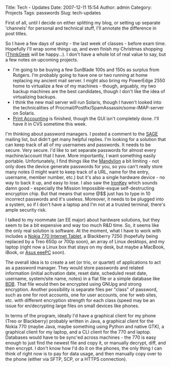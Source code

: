 Title: Tech - Updates
Date: 2007-12-11 15:54
Author: admin
Category: Projects
Tags: passwords
Slug: tech-updates

First of all, until I decide on either splitting my blog, or setting up
separate 'channels' for personal and technical stuff, I'll annotate the
difference in post titles.

So I have a few days of sanity - the last week of classes - before exam
time. Hopefully I'll wrap some things up, and even finish my Christmas
shopping ([ThinkGeek][] will be happy...). I don't have a whole lot of
real value to say, but a few notes on upcoming projects.

-   I'm going to be buying a few SunBlade 100s and 150s as surplus from
    Rutgers. I'm probably going to have one or two running at home
    replacing my ancient mail server. I might also bring my PowerEdge
    2550 home to virtualize a few of my machines - though, arguably, my
    two backup machines are the best candidates, though I don't like the
    idea of virtualizing backups.
-   I think the new mail server will run Solaris, though I haven't
    looked into the technicalities of
    Procmail/Postfix/SpamAssassin/some-IMAP-server on Solaris.
-   [Print Accounting][] is finished, though the GUI isn't completely
    done. I'll have it in CVS sometime this week.

I'm thinking about password managers. I posted a comment to the [SAGE][]
mailing list, but didn't get many helpful replies. I'm looking for a
solution that can keep track of all of my usernames and passwords. It
needs to be secure. Very secure. I'd like to set separate passwords for
almost every machine/account that I have. More importantly, I want
something easily portable. Unfortunately, I find things like the
[Mandylion][] a bit limiting - not only does the device generate
passwords for you, so you can't really store many notes (I might want to
keep track of a URL, name for the entry, username, member number, etc.)
but it's also a single hardware device - no way to back it up, and easy
to lose. I also saw the [IronKey][] which sounds damn good - especially
the Mission Impossible-esque self-destructing encryption chip. But that
means that some @$$ just has to type in 10 incorrect passwords and it's
useless. Moreover, it needs to be plugged into a system, so if I don't
have a laptop and I'm not at a trusted terminal, there's ample security
risk.

I talked to my roommate (an EE major) about hardware solutions, but they
seem to be a bit expensive and way too much R&D time. So, it seems like
the only real solution is software. At the moment, what I have to work
with includes a [Nokia 770 Internet Tablet][], a Blackberry 7250
(hopefully being replaced by a Treo 650p or 700p soon), an array of
Linux desktops, and my laptop (right now a Linux box that stays on my
desk, but maybe a MacBook, iBook, or [Asus eeePC][] soon).

The overall idea is to create a set (or trio, or quartet) of
applications to act as a password manager. They would store passwords
and related information (initial acitvation date, reset date, scheduled
reset date, username, system/site name, notes) in a flat file or a
simple database like [BDB][]. That file would then be encrypted using
GNUpg and strong encryption. Another possibility is separate files per
"class" of password, such as one for root accounts, one for user
accounts, one for web sites, etc. with different encryption strength for
each class (speed may be an issue for en/decrypting large files on small
devices like phones.

In terms of the program, ideally I'd have a graphical client for my
phone (Treo or Blackberry) probably written in Java, a graphical client
for the Nokia 770 (maybe Java, maybe something using Python and native
GTK), a graphical client for my laptop, and a CLI client for the 770 and
laptop. Databases would have to be sync'ed across machines - the 770 is
easy enough to just find the newest file and copy it, or manually
decrypt, diff, and then encrypt. I don't know how I'd do it on the
phones, the only thing I can think of right now is to pay for data
usage, and then manually copy over to the phone (either via SFTP, SCP,
or a HTTPS connection).

  [ThinkGeek]: http://www.thinkgeek.com
  [Print Accounting]: http://www.jasonantman.com/blog/2007/11/print-accounting.html
  [SAGE]: http://www.sage.org/
  [Mandylion]: http://www.thinkgeek.com/gadgets/security/91a2/
  [IronKey]: http://www.thinkgeek.com/gadgets/security/99f1/
  [Nokia 770 Internet Tablet]: http://maemo.org/community/wiki/nokia_770_hardware_specification/
  [Asus eeePC]: http://eeepc.asus.com/
  [BDB]: http://www.oracle.com/technology/products/berkeley-db/index.html
